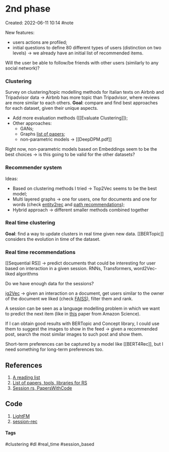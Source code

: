# 2nd phase
Created: 2022-06-11 10:14
#note

New features:
- users actions are profiled;
- initial questions to define 80 different types of users (distinction on two levels) -> we already have an initial list of recommended items.

Will the user be able to follow/be friends with other users (similarly to any social network)?

### Clustering
Survey on clustering/topic modelling methods for Italian texts on Airbnb and Tripadvisor data -> Airbnb has more topic than Tripadvisor, where reviews are more similar to each others. **Goal**: compare and find best approaches for each dataset, given their unique aspects.

- Add more evaluation methods ([[Evaluate Clustering]]);
- Other approaches:
	- GANs;
	- Graphs [list of papers](https://github.com/wusw14/GNN-in-RS);
	- non-parametric models -> [[DeepDPM.pdf]]

Right now, non-parametric models based on Embeddings seem to be the best choices -> is this going to be valid for the other datasets?

### Recommender system
Ideas:
- Based on clustering methods I tried -> Top2Vec seems to be the best model;
- Multi layered graphs -> one for users, one for documents and one for words (check [entity2rec](https://enricopal.github.io/publications/entity2rec_Property_specific_Knowledge_Graph_Embeddings_for_Item_Recommendation.pdf) and [path recommendations](https://enricopal.github.io/publications/Knowledge_Graph_Embeddings_For_Recommender_Systems_main_contributions.pdf));
- Hybrid approach -> different smaller methods combined together

### Real time clustering
**Goal**: find a way to update clusters in real time given new data.
[[BERTopic]] considers the evolution in time of the dataset.

### Real time  recommendations
[[Sequential RS]] -> predict documents that could be interesting for user based on interaction in a given session.
RNNs, Transformers, word2Vec-liked algorithms

Do we have enough data for the sessions?

[ig2Vec](https://ai.facebook.com/blog/powered-by-ai-instagrams-explore-recommender-system/?utm_source=datarootlabs&utm_medium=blog) -> given an interaction on a document, get users similar to the owner of the document we liked (check [FAISS](https://engineering.fb.com/2017/03/29/data-infrastructure/faiss-a-library-for-efficient-similarity-search/?utm_source=datarootlabs&utm_medium=blog)), filter them and rank.

A session can be seen as a language modelling problem in which we want to predict the next item (like in [this](https://openreview.net/pdf?id=hFx3fY7-m9b) paper from Amazon Science).

If I can obtain good results with BERTopic and Concept library, I could use them to suggest the images to show in the feed -> given a recommended post, search the most similar images to such post and show them.

Short-term preferences can be captured by a model like [[BERT4Rec]], but I need something for long-term preferences too.


## References
1. [A reading list](https://github.com/DeepGraphLearning/RecommenderSystems)
2. [List of papers, tools, libraries for RS](https://github.com/grahamjenson/list_of_recommender_systems)
3. [Session rs, PapersWithCode](https://paperswithcode.com/task/session-based-recommendations)

## Code
1. [LightFM](https://github.com/lyst/lightfm?utm_source=datarootlabs&utm_medium=blog)
2. [session-rec](https://github.com/rn5l/session-rec)

#### Tags
#clustering #dl #real_time #session_based